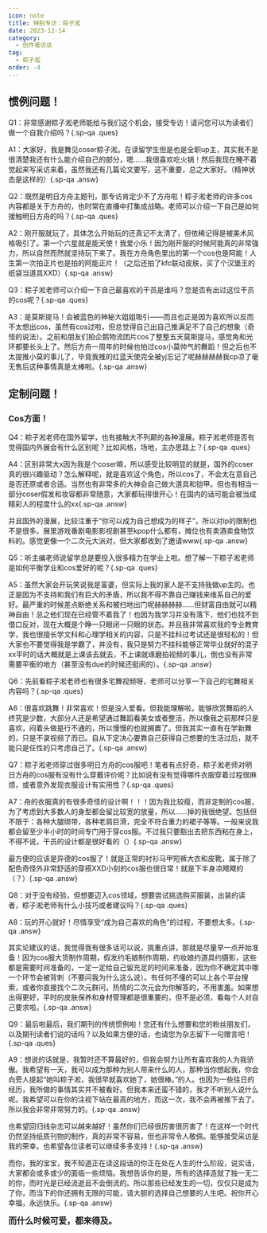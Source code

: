 ```yaml
---
icon: note
title: 特别专访：粽子淞
date: 2023-12-14
category:
  - 创作者访谈
tag:
  - 粽子淞
order: -4
---
```


<!-- more -->

## 惯例问题！

Q1：非常感谢粽子淞老师能给与我们这个机会，接受专访！请问您可以为读者们做一个自我介绍吗？{.sp-qa .ques}

A1：大家好，我是舞见coser粽子淞。在读留学生但是也是全职up主，其实我不是很清楚我还有什么能介绍自己的部分，嗯……我很喜欢吃火锅！然后我现在睡不着觉起来写采访来着，虽然我还有几篇论文要写，这不重要，总之大家好。（精神状态是这样的）{.sp-qa .answ}

Q2：既然是明日方舟主题刊，那专访肯定少不了方舟啦！粽子淞老师的许多cos内容都是关于方舟的，也时常在直播中打集成战略。老师可以介绍一下自己是如何接触明日方舟的吗？{.sp-qa .ques}

A2：刚开服就玩了，具体怎么开始玩的还真记不太清了，但依稀记得是被美术风格吸引了。第一个六星就是能天使！我爱小乐！因为刚开服的时候阿能真的非常强力，所以自然而然就坚持玩下来了。我在方舟角色里出的第一个cos也是阿能！人生第一次拍正片也是拍的阿能正片！（之后还拍了kfc联动皮肤，买了个汉堡王的纸袋当道具XXD）{.sp-qa .answ}

Q3：粽子淞老师可以介绍一下自己最喜欢的干员是谁吗？您是否有出过这位干员的cos呢？{.sp-qa .ques}

A3：是莫斯提马！会被蓝色的神秘大姐姐吸引——而且也正是因为喜欢所以反而不太想出cos，虽然有cos过啦，但总觉得自己出自己推满足不了自己的想象（奇怪的说法）。之前和朋友们拍企鹅物流团片cos了整整五天莫斯提马，感觉角和光环都要长头上了。然后方舟一周年的时候也拍过cos小莫帅气的舞蹈！但之后也不太提推小莫的事儿了，毕竟我推的红蓝天使完全被yj忘记了呢赫赫赫赫我cp凉了毫无售后这种事情真是太棒啦。{.sp-qa .answ}

## 定制问题！

### Cos方面！

Q4：粽子淞老师在国外留学，也有接触大不列颠的各种漫展。粽子淞老师是否有觉得国内外展会有什么区别呢？比如风格，场地，主办思路上？{.sp-qa .ques}

A4：区别非常大x因为我是个coser嘛，所以感受比较明显的就是，国外的coser真的很兴趣驱动？怎么解释呢，就是喜欢这个角色，所以cos了，不会太在意自己是否还原或者合适。当然也有非常多的大神会自己做大道具和铠甲。但也有相当一部分coser假发和妆容都非常随意，大家都玩得很开心！在国内的话可能会被当成精彩人的程度什么的xx{.sp-qa .answ}

并且国外的漫展，比较注重于“你可以成为自己想成为的样子”，所以对ip的限制也不是很多。展里游戏番剧电影影视剧甚至kpop什么都有，摊位也有卖酒卖食物饮料的。感觉更像一个二次元大派对，但大家都收到了邀请www{.sp-qa .answ}

Q5：听主编老师说留学总是要投入很多精力在学业上啦。想了解一下粽子淞老师是如何平衡学业和cos爱好的呢？{.sp-qa .ques}

A5：虽然大家会开玩笑说我是富婆，但实际上我的家人是不支持我做up主的。也正是因为不支持和我们有巨大的矛盾，所以我不得不靠自己赚钱来维系自己的爱好。最严重的时候差点断绝关系和被扫地出门呢赫赫赫赫……但财富自由就可以精神自由！总之他们现在已经管不着我了！也因为我学习并没有落下，他们也找不到借口反对，现在大概是个睁一只眼闭一只眼的状态。并且我非常喜欢我的专业教育学，我也很擅长学文科和心理学相关的内容，只是不挂科过考试还是很轻松的！但大家也不要觉得我是学霸了，并没有，我只是努力不挂科能够正常毕业就好的混子xx平时的话大概就是上课该去就去，不上课就琢磨拍视频的事儿，倒也没有非常需要平衡的地方（甚至没有due的时候还挺闲的）。{.sp-qa .answ}

Q6：先前看粽子淞老师也有很多宅舞视频呀，老师可以分享一下自己的宅舞相关内容吗？{.sp-qa .ques}

A6：很喜欢跳舞！非常喜欢！但是没人爱看。但我能理解啦，能够欣赏舞蹈的人终究是少数，大部分人还是希望通过舞蹈看美女或者整活，所以像我之前那样只是喜欢，闷着头做是行不通的，所以慢慢的也就搁置了。但我其实一直有在学新舞的，只是不录视频了而已。自从下定决心要靠自己获得自己想要的生活过后，就不能只是任性的只考虑自己了。{.sp-qa .answ}

Q7：粽子淞老师穿过很多明日方舟的cos服吧！笔者有点好奇，粽子淞老师对明日方舟的cos服有没有什么穿戴评价呢？比如说有没有觉得哪件衣服穿着过程很麻烦，或者意外发现衣服设计有实用性？{.sp-qa .ques}

A7：舟的衣服真的有很多奇怪的设计啊！！！因为我比较瘦，而非定制的cos服，为了考虑到大多数人的身型都会留比较宽的放量，所以……掉的我很绝望。包括但不限于：各种大腿绑带，各种老肩巨滑，完全不符合重力的裙子等等。一般来说我都会留至少半小时的时间专门用于穿cos服。不过我只要豁出去把东西粘在身上，不得不说，干员的设计都是很好看的（）{.sp-qa .answ}

最方便的应该是异德的cos服了！就是正常的衬衫马甲短裤大衣和皮靴，属于除了配色奇怪外非常舒适的穿搭XXD小刻的cos服也很日常！就是下半身凉飕飕的（？）{.sp-qa .answ}

Q8：对于没有经验，但想要迈入cos领域，想要尝试挑选购买服装，出装的读者，粽子淞老师有什么小技巧或者建议吗？{.sp-qa .ques}

A8：玩的开心就好！尽情享受“成为自己喜欢的角色”的过程，不要想太多。{.sp-qa .answ}

其实论建议的话，我觉得我有很多话可以说，挑重点讲，那就是尽量早一点开始准备！因为cos服大货制作周期，假发约毛娘制作周期，约妆娘约道具约摄影，这些都是需要时间准备的，一定一定给自己留充足的时间来准备，因为你不确定其中哪一个环节会被背刺（不要问我为什么这么说）。有任何不懂的可以上各个平台搜索，或者你直接找个二次元群问，热情的二次元会为你解答的，不用害羞。如果想出得更好，平时的皮肤保养和身材管理都是很重要的，但不是必须，看每个人对自己要求啦。{.sp-qa .answ}

Q9：最后啦最后，我们期刊的传统惯例啦！您还有什么想要和您的粉丝朋友们，以及期刊读者们说的话吗？以及如果方便的话，也请您为杂志留下一句赠言吧！{.sp-qa .ques}

A9：想说的话就是，我暂时还不算最好的，但我会努力让所有喜欢我的人为我骄傲。我希望有一天，我可以成为那种为别人带来什么的人，那种当你想起我，你会向旁人提起“她叫粽子淞，我很早就喜欢她了，她很棒。”的人。也因为一些往日的经历，我所做的事情其实并不被看好。但我本来还蛮不错的，我才不听别人说什么呢。我希望可以在你的注视下站在最高的地方，而这一次，我不会再被推下去了。所以我会非常非常努力的。{.sp-qa .answ}

也希望回归线杂志可以越来越好！虽然你们已经很厉害很厉害了！在这样一个时代仍然坚持纸质刊物的制作，真的非常不容易，但也非常令人敬佩。能够接受采访是我的荣幸。也希望各位读者可以继续多多支持！{.sp-qa .answ}

而你，我的宝宝，我不知道正在读这段话的你正在处在人生的什么阶段，说实话，大家都会或多或少的面临一些烦恼。我想告诉你的是，所有的选择造就了独一无二的你，而时光是已经流逝且不会倒流的。所以那些已经发生的一切，仅仅只是成为了你，而当下的你还拥有无限的可能，请大胆的选择自己想要的人生吧。祝你开心幸福，永远快乐。{.sp-qa .answ}

<big>**而什么时候可爱，都来得及。**</big><eod />

<FakeAds />

